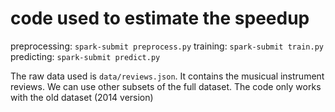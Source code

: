 # code used to estimate the speedup

preprocessing: `spark-submit preprocess.py`
training: `spark-submit train.py`
predicting: `spark-submit predict.py`

The raw data used is `data/reviews.json`. It contains the musicual instrument reviews. We can use other subsets of the full dataset. The code only works with the old dataset (2014 version)